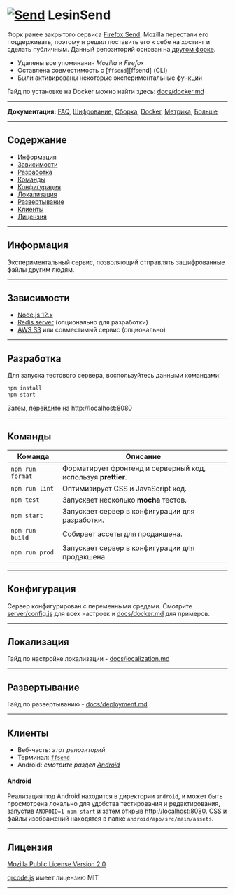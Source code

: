 # [![Send](./assets/icon.svg)](https://github.com/alexeylesin/send/) LesinSend

Форк ранее закрытого сервиса [Firefox Send](https://github.com/mozilla/send/). Mozilla перестали его поддерживать,
поэтому я решил поставить его к себе на хостинг и сделать публичным. Данный репозиторий основан
на [другом форке](https://github.com/timvisee/send).

- Удалены все упоминания _Mozilla_ и _Firefox_
- Оставлена совместимость с [`ffsend`][ffsend] (CLI)
- Были активированы некоторые экспериментальные функции

Гайд по установке на Docker можно найти здесь: [docs/docker.md](docs/docker.md)

---

**Документация:** [FAQ](docs/faq.md), [Шифрование](docs/encryption.md), [Сборка](docs/build.md), [Docker](docs/docker.md), [Метрика](docs/metrics.md), [Больше](docs/)

---

## Содержание

* [Информация](#информация)
* [Зависимости](#зависимости)
* [Разработка](#разработка)
* [Команды](#команды)
* [Конфигурация](#конфигурация)
* [Локализация](#локализация)
* [Развертывание](#развертывание)
* [Клиенты](#клиенты)
* [Лицензия](#лицензия)

---

## Информация

Экспериментальный сервис, позволяющий отправлять зашифрованные файлы другим людям.

---

## Зависимости

- [Node.js 12.x](https://nodejs.org/)
- [Redis server](https://redis.io/) (опционально для разработки)
- [AWS S3](https://aws.amazon.com/s3/) или совместимый сервис (опционально)

---

## Разработка

Для запуска тестового сервера, воспользуйтесь данными командами:

```sh
npm install
npm start
```

Затем, перейдите на http://localhost:8080

---

## Команды

| Команда          | Описание    |
|------------------|-------------|
| `npm run format` | Форматирует фронтенд и серверный код, используя **prettier**.
| `npm run lint`   | Оптимизирует CSS и JavaScript код.
| `npm test`       | Запускает несколько **mocha** тестов.
| `npm start`      | Запускает сервер в конфигурации для разработки.
| `npm run build`  | Собирает ассеты для продакшена.
| `npm run prod`   | Запускает сервер в конфигурации для продакшена.

---

## Конфигурация

Сервер конфигурирован с переменными средами. Смотрите [server/config.js](server/config.js) для всех настроек и [docs/docker.md](docs/docker.md) для примеров.

---

## Локализация

Гайд по настройке локализации - [docs/localization.md](docs/localization.md)

---

## Развертывание

Гайд по развертыванию - [docs/deployment.md](docs/deployment.md)

---

## Клиенты

- Веб-часть: _этот репозиторий_
- Терминал: [`ffsend`](https://github.com/timvisee/ffsend)
- Android: _смотрите раздел [Android](#android)_

#### Android

Реализация под Android находится в директории `android`,
и может быть просмотрена локально для удобства тестирования и редактирования, запустив `ANDROID=1 npm
start` и затем открыв <http://localhost:8080>. CSS и файлы изображений
находятся в папке `android/app/src/main/assets`.

---

## Лицензия

[Mozilla Public License Version 2.0](LICENSE)

[qrcode.js](https://github.com/kazuhikoarase/qrcode-generator) имеет лицензию MIT

---
